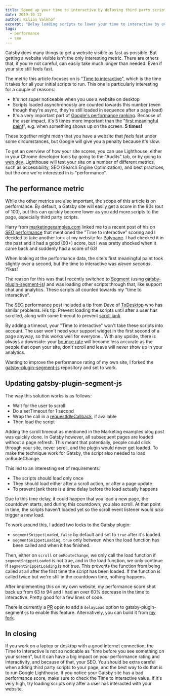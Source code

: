 ```yaml
---
title: Speed up your time to interactive by delaying third party scripts
date: 2019-10-12
author: Kilian Valkhof
excerpt: "Delay loading scripts to lower your time to interactive by over 60%"
tags:
  - performance
  - seo
---
```


Gatsby does many things to get a website visible as fast as possible. But getting a website visible isn't the only interesting metric. There are others that, if you're not careful, can easily take much longer than needed. Even if your site still feels fast.

The metric this article focuses on is "[Time to interactive](https://developers.google.com/web/tools/lighthouse/audits/time-to-interactive)", which is the time it takes for all your initial scripts to run. This one is particularly interesting for a couple of reasons:

- It's not super noticeable when you use a website on desktop
- Scripts loaded asynchronously are counted towards this number (even though they're async, they're still loaded in sequence after a page load)
- It's a very important part of [Google's performance ranking](https://github.com/GoogleChrome/lighthouse/blob/master/docs/scoring.md). Because of the user impact, it's 5 times more important than the "[first meaningful paint](https://developers.google.com/web/tools/lighthouse/audits/first-meaningful-paint)", e.g. when something shows up on the screen. **5 times!**

These together might mean that you have a website that _feels_ fast under some circumstances, but Google will give you a penalty because it's slow.

To get an overview of how your site scores, you can use Lighthouse, either in your Chrome developer tools by going to the "Audits" tab, or by going to [web.dev](https://web.dev/measure). Lighthouse will test your site on a number of different metrics, such as accessibility, SEO (Search Engine Optimization), and best practices, but the one we're interested in is "performance".

## The performance metric

While the other metrics are also important, the scope of this article is on performance. By default, a Gatsby site will easily get a score in the 90s (out of 100), but this can quickly become lower as you add more scripts to the page, especially third party scripts.

Harry from [marketingexamples.com](https://marketingexamples.com/) linked me to a recent post of his on [SEO performance](https://marketingexamples.com/seo/performance) that mentioned the "Time to interactive" scoring and I decided to take another look at my website for [Polypane](https://polypane.rocks). I had checked it in the past and it had a good (90+) score, but I was pretty shocked when it came back and suddenly had a score of 63!

When looking at the performance data, the site's first meaningful paint took slightly over a second, but the time to interactive was _eleven seconds_. Yikes!

The reason for this was that I recently switched to [Segment](https://segment.com) (using [gatsby-plugin-segment-js](//packages/gatsby-plugin-segment-js/)) and was loading other scripts through that, like support chat and analytics. These scripts all counted towards my "time to interactive".

The SEO performance post included a tip from Dave of [ToDesktop](https://www.todesktop.com/) who has similar problems. His tip: Prevent loading the scripts until after a user has scrolled, along with some timeout to prevent [scroll jank](http://jankfree.org/).

By adding a timeout, your "Time to interactive" won't take these scripts into account. The user won't need your support widget in the first second of a page anyway, so this works well for everyone.. With any upside, there is always a downside: your [bounce rate](https://support.google.com/analytics/answer/1009409?hl=en) will become less accurate as the people that open your site, don't scroll and leave will never show up in your analytics.

Wanting to improve the performance rating of my own site, I forked the [gatsby-plugin-segment-js](https://github.com/Kilian/gatsby-plugin-segment-js) repository and set to work.

## Updating gatsby-plugin-segment-js

The way this solution works is as follows:

- Wait for the user to scroll
- Do a setTimeout for 1 second
- Wrap the call in a [requestIdleCallback](https://developer.mozilla.org/en-US/docs/Web/API/Window/requestIdleCallback), if available
- Then load the script

Adding the scroll timeout as mentioned in the Marketing examples blog post was quickly done. In Gatsby however, all subsequent pages are loaded without a page refresh. This meant that potentially, people could click through your site, never scroll, and the plugin would never get loaded. To make the technique work for Gatsby, the script also needed to load onRouteChange.

This led to an interesting set of requirements:

- The scripts should load only once
- They should load either after a scroll action, or after a page update
- To prevent jank there is a time delay before the load actually happens

Due to this time delay, it could happen that you load a new page, the countdown starts, and during this countdown, you also scroll. At that point in time, the scripts haven't loaded yet so the scroll event listener would _also_ trigger a new load.

To work around this, I added two locks to the Gatsby plugin:

- `segmentSnippetLoaded`, `false` by default and set to `true` after it's loaded.
- `segmentSnippetLoading`, `true` only between when the load function has been called and when it has finished.

Then, either on `scroll` or `onRouteChange`, we only call the load function if `segmentSnippetLoaded` is not true, and in the load function, we only continue if `segmentSnippetLoading` is not true. This prevents the function from being called at all after the first time the script has been loaded. If the function is called twice but we're still in the countdown time, nothing happens.

After implementing this on my own website, my performance score shot back up from 63 to 94 and I had an over 60% decrease in the time to interactive. Pretty good for a few lines of code.

There is currently a [PR](https://github.com/benjaminhoffman/gatsby-plugin-segment-js/pull/19) open to add a `delayLoad` option to gatsby-plugin-segment-js to enable this feature. Alternatively, you can build it from [my fork](https://github.com/Kilian/gatsby-plugin-segment-js).

## In closing

If you work on a laptop or desktop with a good internet connection, the Time to Interactive is not so noticable as "time before you see something on your screen", but it can have a big impact on your performance rating and interactivity, and because of that, your SEO. You should be extra careful when adding third party scripts to your page, and the best way to do that is to run Google Lighthouse. If you notice your Gatsby site has a bad performance score, make sure to check the Time to Interactive value. If it's very high, try loading scripts only after a user has interacted with your website.
